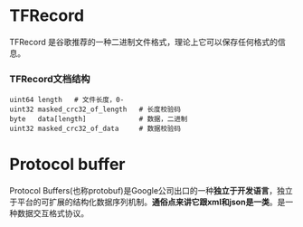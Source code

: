 # TFRecord

TFRecord 是谷歌推荐的一种二进制文件格式，理论上它可以保存任何格式的信息。

### TFRecord文档结构

```
uint64 length	# 文件长度，0-
uint32 masked_crc32_of_length	# 长度校验码
byte   data[length]				# 数据，二进制
uint32 masked_crc32_of_data		# 数据校验码
```

# Protocol buffer

Protocol Buffers(也称protobuf)是Google公司出口的一种**独立于开发语言**，独立于平台的可扩展的结构化数据序列机制。**通俗点来讲它跟xml和json是一类**。是一种数据交互格式协议。